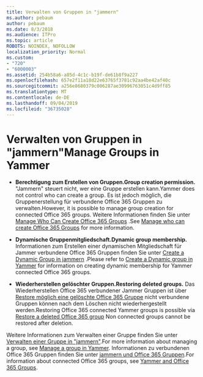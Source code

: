```yaml
---
title: Verwalten von Gruppen in "jammern"
ms.author: pebaum
author: pebaum
ms.date: 8/3/2018
ms.audience: ITPro
ms.topic: article
ROBOTS: NOINDEX, NOFOLLOW
localization_priority: Normal
ms.custom:
- "720"
- "6000003"
ms.assetid: 254b58a6-a85d-4c1c-b19f-de61b8f9a227
ms.openlocfilehash: 657e2f11a18d22e63765f3781c92aa4be42af40c
ms.sourcegitcommit: a256e8680379c006287ae30996763051c4d9ff85
ms.translationtype: MT
ms.contentlocale: de-DE
ms.lasthandoff: 09/04/2019
ms.locfileid: "36735028"
---
```

# <a name="manage-groups-in-yammer"></a><span data-ttu-id="c0ad7-102">Verwalten von Gruppen in "jammern"</span><span class="sxs-lookup"><span data-stu-id="c0ad7-102">Manage Groups in Yammer</span></span>

- <span data-ttu-id="c0ad7-103">**Berechtigung zum Erstellen von Gruppen.**</span><span class="sxs-lookup"><span data-stu-id="c0ad7-103">**Group creation permission.**</span></span> <span data-ttu-id="c0ad7-104">"Jammern" steuert nicht, wer eine Gruppe erstellen kann.</span><span class="sxs-lookup"><span data-stu-id="c0ad7-104">Yammer does not control who can create a group.</span></span> <span data-ttu-id="c0ad7-105">Es ist jedoch möglich, die Gruppenerstellung für verbundene Office 365 Gruppen zu verwalten.</span><span class="sxs-lookup"><span data-stu-id="c0ad7-105">However, it is possible to manage group creation for connected Office 365 groups.</span></span> <span data-ttu-id="c0ad7-106">Weitere Informationen finden Sie unter [Manage Who Can Create Office 365 Groups](https://docs.microsoft.com/office365/admin/create-groups/manage-creation-of-groups) .</span><span class="sxs-lookup"><span data-stu-id="c0ad7-106">See [Manage who can create Office 365 Groups](https://docs.microsoft.com/office365/admin/create-groups/manage-creation-of-groups) for more information.</span></span>

- <span data-ttu-id="c0ad7-107">**Dynamische Gruppenmitgliedschaft.**</span><span class="sxs-lookup"><span data-stu-id="c0ad7-107">**Dynamic group membership.**</span></span> <span data-ttu-id="c0ad7-108">Informationen zum Erstellen einer dynamischen Mitgliedschaft für Jammer verbundene Office 365 Gruppen finden Sie unter [Create a Dynamic Group in jammern](https://docs.microsoft.com/yammer/manage-yammer-groups/create-a-dynamic-group) .</span><span class="sxs-lookup"><span data-stu-id="c0ad7-108">Please refer to [Create a Dynamic group in Yammer](https://docs.microsoft.com/yammer/manage-yammer-groups/create-a-dynamic-group) for information on creating dynamic membership for Yammer connected Office 365 groups.</span></span>

- <span data-ttu-id="c0ad7-109">**Wiederherstellen gelöschter Gruppen.**</span><span class="sxs-lookup"><span data-stu-id="c0ad7-109">**Restoring deleted groups.**</span></span> <span data-ttu-id="c0ad7-110">Das Wiederherstellen Office 365 verbundener Jammer Gruppen ist über [Restore möglich eine gelöschte Office 365 Gruppe](https://docs.microsoft.com/office365/admin/create-groups/restore-deleted-group) nicht verbundene Gruppen können nach dem Löschen nicht wiederhergestellt werden.</span><span class="sxs-lookup"><span data-stu-id="c0ad7-110">Restoring Office 365 connected Yammer groups is possible via [Restore a deleted Office 365 group](https://docs.microsoft.com/office365/admin/create-groups/restore-deleted-group) Non connected groups cannot be restored after deletion.</span></span>

<span data-ttu-id="c0ad7-111">Weitere Informationen zum Verwalten einer Gruppe finden Sie unter [Verwalten einer Gruppe in "jammern"](https://support.office.com/article/Manage-a-group-in-Yammer-6e05c6d6-5548-4c88-89cd-e6757a514ef2).</span><span class="sxs-lookup"><span data-stu-id="c0ad7-111">For more information about managing a group, see [Manage a group in Yammer](https://support.office.com/article/Manage-a-group-in-Yammer-6e05c6d6-5548-4c88-89cd-e6757a514ef2).</span></span> <span data-ttu-id="c0ad7-112">Informationen zu verbundenen Office 365 Gruppen finden Sie unter [jammern und Office 365 Gruppen](https://docs.microsoft.com/yammer/manage-yammer-groups/yammer-and-office-365-groups).</span><span class="sxs-lookup"><span data-stu-id="c0ad7-112">For information about connected Office 365 groups, see [Yammer and Office 365 Groups](https://docs.microsoft.com/yammer/manage-yammer-groups/yammer-and-office-365-groups).</span></span>
  